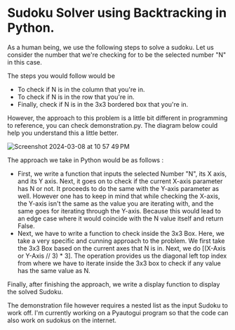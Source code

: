 <h1>Sudoku Solver using Backtracking in Python.</h1>

As a human being, we use the following steps to solve a sudoku.
Let us consider the number that we're checking for to be the selected number "N" in this case.

The steps you would follow would be
- To check if N is in the column that you're in.
- To check if N is in the row that you're in.
- Finally, check if N is in the 3x3 bordered box that you're in.

However, the approach to this problem is a little bit different in programming to reference, you can check demonstration.py.
The diagram below could help you understand this a little better.

![Screenshot 2024-03-08 at 10 57 49 PM](https://github.com/Shamitr-Mardikar/SudokuSolver/assets/73629015/3df7d457-6fe7-4faf-9698-9cc29dfb4268)


The approach we take in Python would be as follows :
- First, we write a function that inputs the selected Number "N", its X axis, and its Y axis. Next, it goes on to check if the current X-axis parameter
  has N or not. It proceeds to do the same with the Y-axis parameter as well. However one has to keep in mind that while checking the X-axis, the Y-axis isn't
  the same as the value you are iterating with, and the same goes for iterating through the Y-axis. Because this would lead to an edge case where it would coincide
  with the N value itself and return False.
- Next, we have to write a function to check inside the 3x3 Box. Here, we take a very specific and cunning approach to the problem. We first take the 3x3 Box
  based on the current axes that N is in. Next, we do [(X-Axis or Y-Axis // 3) * 3]. The operation provides us the diagonal left top index from where we have to
  iterate inside the 3x3 box to check if any value has the same value as N.

Finally, after finishing the approach, we write a display function to display the solved Sudoku.

The demonstration file however requires a nested list as the input Sudoku to work off. 
I'm currently working on a Pyautogui program so that the code can also work on sudokus on the internet.
